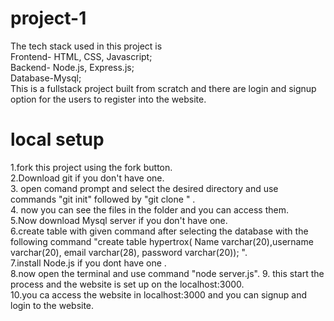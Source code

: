 # project-1
The tech stack used in this project is<br>
Frontend- HTML, CSS, Javascript;<br>
Backend- Node.js, Express.js;<br>
Database-Mysql;<br>
This is a fullstack project built from scratch and there are login and signup option for the users to register into the website.<br>
# local setup
1.fork this project using the fork button.<br>
2.Download git if you don't have one.<br>
3. open comand prompt and select the desired directory and use commands "git init" followed by "git clone <url of forked project> " .<br>
4. now you can see the files in the folder and you can access them.<br>
5.Now download Mysql server if you don't have one.<br>
6.create table with given command after selecting the database with the following command "create table hypertrox(   Name varchar(20),username varchar(20), email varchar(28), password varchar(20)); ".<br>
7.install Node.js if you dont have one .<br>
8.now open the terminal and use command "node server.js".
9. this start the process and the website is set up on the localhost:3000.<br>
10.you ca access the website in localhost:3000 and you can signup and login to the website.<br>



